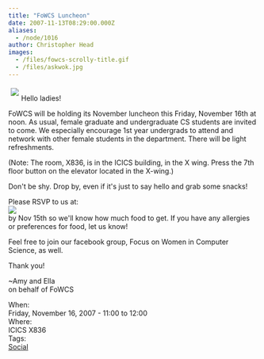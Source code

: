```yaml
---
title: "FoWCS Luncheon"
date: 2007-11-13T08:29:00.000Z
aliases:
  - /node/1016
author: Christopher Head
images:
  - /files/fowcs-scrolly-title.gif
  - /files/askwok.jpg
---
```


<div class="field field-name-body field-type-text-with-summary field-label-hidden"><div class="field-items"><div class="field-item even"><p><img src="/files/fowcs-scrolly-title.gif" vspace="5" hspace="5" align="left"><br>
Hello ladies!</p>
<p>FoWCS will be holding its November luncheon this Friday, November 16th at noon. As usual, female graduate and undergraduate CS students are invited to come. We especially encourage 1st year undergrads to attend and network with other female students in the department. There will be light refreshments.</p>
<p>(Note: The room, X836, is in the ICICS building, in the X wing. Press the 7th floor button on the elevator located in the X-wing.)</p>
<p>Don&apos;t be shy. Drop by, even if it&apos;s just to say hello and grab some snacks!</p>
<p>Please RSVP to us at:<br>
<img src="/files/askwok.jpg"><br>
by Nov 15th so we&apos;ll know how much food to get. If you have any allergies or preferences for food, let us know!</p>
<p>Feel free to join our facebook group, Focus on Women in Computer Science, as well.</p>
<p>Thank you!</p>
<p>~Amy and Ella<br>
on behalf of FoWCS</p>
</div></div></div><div class="field field-name-field-dates field-type-datetime field-label-above"><div class="field-label">When:&#xA0;</div><div class="field-items"><div class="field-item even"><span class="date-display-single">Friday, November 16, 2007 - <span class="date-display-range"><span class="date-display-start">11:00</span> to <span class="date-display-end">12:00</span></span></span></div></div></div><div class="field field-name-field-location field-type-text field-label-above"><div class="field-label">Where:&#xA0;</div><div class="field-items"><div class="field-item even">ICICS X836</div></div></div>    <footer>
    <div class="field field-name-field-tags field-type-taxonomy-term-reference field-label-above"><div class="field-label">Tags:&#xA0;</div><div class="field-items"><div class="field-item even"><a href="/social">Social</a></div></div></div>      </footer>
